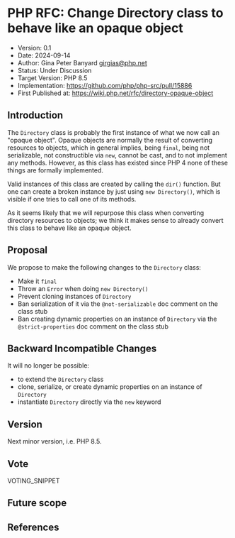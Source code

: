 # PHP RFC: Change Directory class to behave like an opaque object 

- Version: 0.1
- Date: 2024-09-14
- Author: Gina Peter Banyard <girgias@php.net>
- Status: Under Discussion
- Target Version: PHP 8.5
- Implementation: https://github.com/php/php-src/pull/15886
- First Published at: https://wiki.php.net/rfc/directory-opaque-object

## Introduction

The `Directory` class is probably the first instance of what we now call an "opaque object".
Opaque objects are normally the result of converting resources to objects,
which in general implies, being `final`, being not serializable,
not constructible via `new`, cannot be cast, and to not implement any methods.
However, as this class has existed since PHP 4 none of these things are formally implemented.

Valid instances of this class are created by calling the `dir()` function.
But one can create a broken instance by just using `new Directory()`,
which is visible if one tries to call one of its methods.

As it seems likely that we will repurpose this class when converting directory resources to objects;
we think it makes sense to already convert this class to behave like an opaque object.

## Proposal

We propose to make the following changes to the `Directory` class:

- Make it `final`
- Throw an `Error` when doing `new Directory()`
- Prevent cloning instances of `Directory`
- Ban serialization of it via the `@not-serializable` doc comment on the class stub
- Ban creating dynamic properties on an instance of `Directory` via the `@strict-properties` doc comment on the class stub

## Backward Incompatible Changes

It will no longer be possible:

- to extend the `Directory` class
- clone, serialize, or create dynamic properties on an instance of `Directory`
- instantiate `Directory` directly via the `new` keyword

## Version

Next minor version, i.e. PHP 8.5.

## Vote

VOTING_SNIPPET

## Future scope


## References

